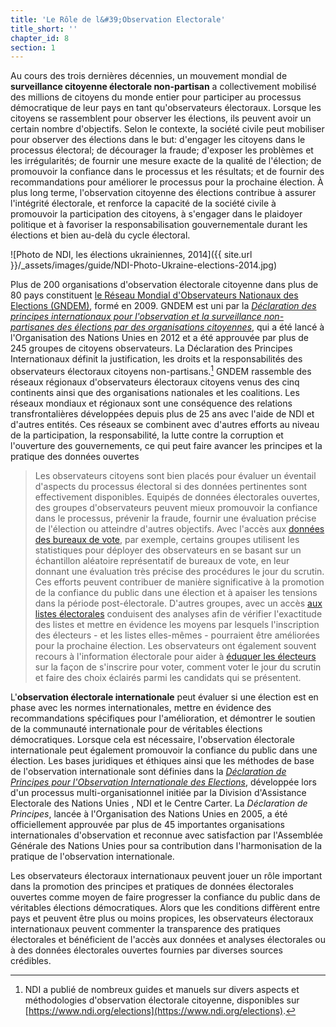```yaml
---
title: 'Le Rôle de l&#39;Observation Electorale'
title_short: ''
chapter_id: 8
section: 1
---
```


Au cours des trois dernières décennies, un mouvement mondial de **surveillance citoyenne électorale non-partisan** a collectivement mobilisé des millions de citoyens du monde entier pour participer au processus démocratique de leur pays en tant qu'observateurs électoraux. Lorsque les citoyens se rassemblent pour observer les élections, ils peuvent avoir un certain nombre d'objectifs. Selon le contexte, la société civile peut mobiliser pour observer des élections dans le but: d'engager les citoyens dans le processus électoral; de décourager la fraude; d'exposer les problèmes et les irrégularités; de fournir une mesure exacte de la qualité de l'élection; de promouvoir la confiance dans le processus et les résultats; et de fournir des recommandations pour améliorer le processus pour la prochaine élection. À plus long terme, l'observation citoyenne des élections contribue à assurer l'intégrité électorale, et renforce la capacité de la société civile à promouvoir la participation des citoyens, à s'engager dans le plaidoyer politique et à favoriser la responsabilisation gouvernementale durant les élections et bien au-delà du cycle électoral.

![Photo de NDI, les élections ukrainiennes, 2014]({{ site.url }}/\_assets/images/guide/NDI-Photo-Ukraine-elections-2014.jpg)

Plus de 200 organisations d'observation électorale citoyenne dans plus de 80 pays constituent [le Réseau Mondial d'Observateurs Nationaux des Elections (GNDEM)](http://www.gndem.org/fr), formé en 2009. GNDEM est uni par la [_Déclaration des principes internationaux pour l'observation et la surveillance non-partisanes des élections par des organisations citoyennes_](http://www.gndem.org/fr/dogp_fr), qui a été lancé à l'Organisation des Nations Unies en 2012 et a été approuvée par plus de 245 groupes de citoyens observateurs. La Déclaration des Principes Internationaux définit la justification, les droits et la responsabilités des observateurs électoraux citoyens non-partisans.[^1] GNDEM rassemble des réseaux régionaux d'observateurs électoraux citoyens venus des cinq continents ainsi que des organisations nationales et les coalitions. Les réseaux mondiaux et régionaux sont une conséquence des relations transfrontalières développées depuis plus de 25 ans avec l'aide de NDI et d'autres entités. Ces réseaux se combinent avec d'autres efforts au niveau de la participation, la responsabilité, la lutte contre la corruption et l'ouverture des gouvernements, ce qui peut faire avancer les principes et la pratique des données ouvertes

> Les observateurs citoyens sont bien placés pour évaluer un éventail d'aspects du processus électoral si des données pertinentes sont effectivement disponibles. Equipés de données électorales ouvertes, des groupes d'observateurs peuvent mieux promouvoir la confiance dans le processus, prévenir la fraude, fournir une évaluation précise de l'élection ou atteindre d'autres objectifs. Avec l'accès aux [données des bureaux de vote](/fr/guide/key-categories/polling-stations/), par exemple, certains groupes utilisent les statistiques pour déployer des observateurs en se basant sur un échantillon aléatoire représentatif de bureaux de vote, en leur donnant une évaluation très précise des procédures le jour du scrutin. Ces efforts peuvent contribuer de manière significative à la promotion de la confiance du public dans une élection et à apaiser les tensions dans la période post-électorale. D'autres groupes, avec un accès [aux listes électorales](/fr/guide/key-categories/voter-lists/) conduisent des analyses afin de vérifier l'exactitude des listes et mettre en évidence les moyens par lesquels l'inscription des électeurs - et les listes elles-mêmes - pourraient être améliorées pour la prochaine élection. Les observateurs ont également souvent recours à l'information électorale pour aider à [éduquer les électeurs](/fr/guide/key-categories/voter-education/) sur la façon de s'inscrire pour voter, comment voter le jour du scrutin et faire des choix éclairés parmi les candidats qui se présentent.

L'**observation électorale internationale** peut évaluer si une élection est en phase avec les normes internationales, mettre en évidence des recommandations spécifiques pour l'amélioration, et démontrer le soutien de la communauté internationale pour de véritables élections démocratiques. Lorsque cela est nécessaire, l'observation électorale internationale peut également promouvoir la confiance du public dans une élection. Les bases juridiques et éthiques ainsi que les méthodes de base de l'observation internationale sont définies dans la [_Déclaration de Principes pour l'Observation Internationale des Elections_](https://www.ndi.org/declaration_monitoring_principles), développée lors d'un processus multi-organisationnel initiée par la Division d'Assistance Electorale des Nations Unies , NDI et le Centre Carter. La _Déclaration de Principes_, lancée à l'Organisation des Nations Unies en 2005, a été officiellement approuvée par plus de 45 importantes organisations internationales d'observation et reconnue avec satisfaction par l'Assemblée Générale des Nations Unies pour sa contribution dans l'harmonisation de la pratique de l'observation internationale.

Les observateurs électoraux internationaux peuvent jouer un rôle important dans la promotion des principes et pratiques de données électorales ouvertes comme moyen de faire progresser la confiance du public dans de véritables élections démocratiques. Alors que les conditions diffèrent entre pays et peuvent être plus ou moins propices, les observateurs électoraux internationaux peuvent commenter la transparence des pratiques électorales et bénéficient de l'accès aux données et analyses électorales ou à des données électorales ouvertes fournies par diverses sources crédibles.

[^1]: NDI a publié de nombreux guides et manuels sur divers aspects et méthodologies d'observation électorale citoyenne, disponibles sur [https://www.ndi.org/elections](https://www.ndi.org/elections).
